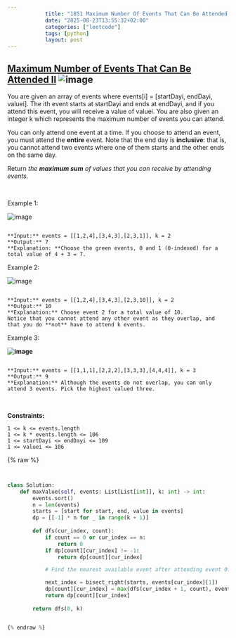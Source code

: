 ```yaml
---
            title: "1851 Maximum Number Of Events That Can Be Attended Ii"
            date: "2025-08-23T13:55:32+02:00"
            categories: ["leetcode"]
            tags: [python]
            layout: post
---
```

            
## [Maximum Number of Events That Can Be Attended II](https://leetcode.com/problems/maximum-number-of-events-that-can-be-attended-ii) ![image](https://img.shields.io/badge/Difficulty-Hard-red)

You are given an array of events where events[i] = [startDayi, endDayi, valuei]. The ith event starts at startDayi and ends at endDayi, and if you attend this event, you will receive a value of valuei. You are also given an integer k which represents the maximum number of events you can attend.

You can only attend one event at a time. If you choose to attend an event, you must attend the **entire** event. Note that the end day is **inclusive**: that is, you cannot attend two events where one of them starts and the other ends on the same day.

Return *the **maximum sum** of values that you can receive by attending events.*

 

Example 1:

![image](https://assets.leetcode.com/uploads/2021/01/10/screenshot-2021-01-11-at-60048-pm.png)

```

**Input:** events = [[1,2,4],[3,4,3],[2,3,1]], k = 2
**Output:** 7
**Explanation: **Choose the green events, 0 and 1 (0-indexed) for a total value of 4 + 3 = 7.
```

Example 2:

![image](https://assets.leetcode.com/uploads/2021/01/10/screenshot-2021-01-11-at-60150-pm.png)

```

**Input:** events = [[1,2,4],[3,4,3],[2,3,10]], k = 2
**Output:** 10
**Explanation:** Choose event 2 for a total value of 10.
Notice that you cannot attend any other event as they overlap, and that you do **not** have to attend k events.
```

Example 3:

**![image](https://assets.leetcode.com/uploads/2021/01/10/screenshot-2021-01-11-at-60703-pm.png)**

```

**Input:** events = [[1,1,1],[2,2,2],[3,3,3],[4,4,4]], k = 3
**Output:** 9
**Explanation:** Although the events do not overlap, you can only attend 3 events. Pick the highest valued three.
```

 

**Constraints:**

	1 <= k <= events.length
	1 <= k * events.length <= 106
	1 <= startDayi <= endDayi <= 109
	1 <= valuei <= 106

{% raw %}


```python


class Solution:
    def maxValue(self, events: List[List[int]], k: int) -> int:        
        events.sort()
        n = len(events)
        starts = [start for start, end, value in events]
        dp = [[-1] * n for _ in range(k + 1)]
        
        def dfs(cur_index, count):
            if count == 0 or cur_index == n:
                return 0
            if dp[count][cur_index] != -1:
                return dp[count][cur_index]

            # Find the nearest available event after attending event 0.

            next_index = bisect_right(starts, events[cur_index][1])
            dp[count][cur_index] = max(dfs(cur_index + 1, count), events[cur_index][2] + dfs(next_index, count - 1))
            return dp[count][cur_index]
        
        return dfs(0, k)


{% endraw %}
```
